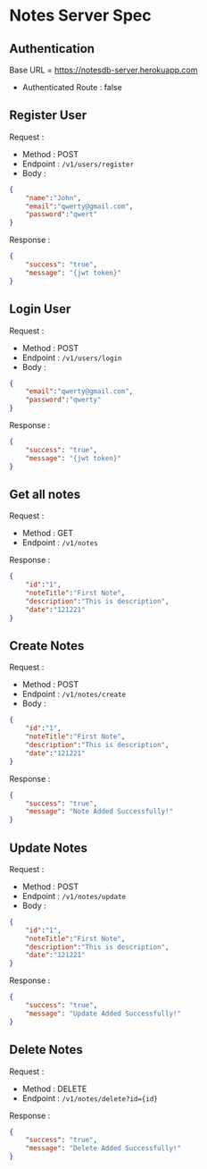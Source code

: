 # Notes Server Spec

## Authentication

Base URL = https://notesdb-server.herokuapp.com

- Authenticated Route : false

## Register User
Request :
- Method : POST
- Endpoint : `/v1/users/register`
- Body :
```json
{
    "name":"John",
    "email":"qwerty@gmail.com",
    "password":"qwert"
}
```

Response :
```json
{
    "success": "true",
    "message": "{jwt token}"
}
```

## Login User
Request :
- Method : POST
- Endpoint : `/v1/users/login`
- Body :
```json
{
    "email":"qwerty@gmail.com",
    "password":"qwerty"
}
```

Response :
```json
{
    "success": "true",
    "message": "{jwt token}"
}
```

## Get all notes
Request :
- Method : GET
- Endpoint : `/v1/notes`

Response :
```json
{
    "id":"1",
    "noteTitle":"First Note",
    "description":"This is description",
    "date":"121221"
}
```

## Create Notes
Request :
- Method : POST
- Endpoint : `/v1/notes/create`
- Body :
```json
{
    "id":"1",
    "noteTitle":"First Note",
    "description":"This is description",
    "date":"121221"
}
```

Response :
```json
{
    "success": "true",
    "message": "Note Added Successfully!"
}
```

## Update Notes
Request :
- Method : POST
- Endpoint : `/v1/notes/update`
- Body :
```json
{
    "id":"1",
    "noteTitle":"First Note",
    "description":"This is description",
    "date":"121221"
}
```

Response :
```json
{
    "success": "true",
    "message": "Update Added Successfully!"
}
```

## Delete Notes
Request :
- Method : DELETE
- Endpoint : `/v1/notes/delete?id={id}`

Response :
```json
{
    "success": "true",
    "message": "Delete Added Successfully!"
}
```
